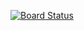 [![Board Status](https://dev.azure.com/matthewwalker499/be1f6c05-6a4a-4a4c-b458-999ea6e14901/8db9f0c2-e0b0-4c7e-ab41-170847b9b1b0/_apis/work/boardbadge/7cf4d168-d37f-474e-ab12-47dd4b72f9d3)](https://dev.azure.com/matthewwalker499/be1f6c05-6a4a-4a4c-b458-999ea6e14901/_boards/board/t/8db9f0c2-e0b0-4c7e-ab41-170847b9b1b0/Microsoft.RequirementCategory)